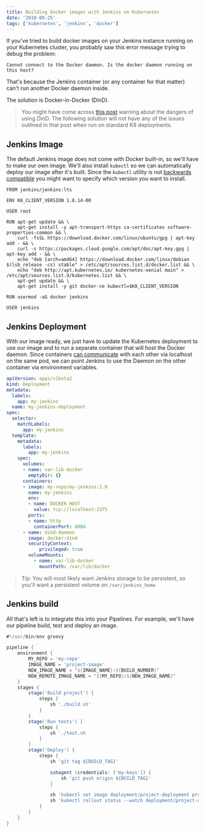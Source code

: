 ```yaml
---
title: Building Docker images with Jenkins on Kubernetes
date: '2018-09-25'
tags: ['kubernetes', 'jenkins', 'docker']
---
```


If you've tried to build docker images on your Jenkins instance running on your Kubernetes cluster,
you probably saw this error message trying to debug the problem:

```
Cannot connect to the Docker daemon. Is the docker daemon running on this host?
```

That's because the Jenkins container (or any container for that matter) can't run another Docker daemon inside.

The solution is Docker-in-Docker (DinD).

> You might have come across [this post](https://jpetazzo.github.io/2015/09/03/do-not-use-docker-in-docker-for-ci/) 
> warning about the dangers of using DinD.  The following solution will not have any of the issues outlined in that
> post when run on standard K8 deployments.

## Jenkins Image

The default Jenkins image does not come with Docker built-in, so we'll have to make our own image.  We'll also install 
`kubectl` so we can automatically deploy our image after it's built.  Since the `kubectl` utility is not 
[backwards compatible](https://github.com/kubernetes/community/blob/master/contributors/design-proposals/release/versioning.md#supported-releases-and-component-skew)
you might want to specify which version you want to install.

```docker
FROM jenkins/jenkins:lts

ENV K8_CLIENT_VERSION 1.8.14-00

USER root

RUN apt-get update && \
    apt-get install -y apt-transport-https ca-certificates software-properties-common && \
    curl -fsSL https://download.docker.com/linux/ubuntu/gpg | apt-key add - && \
    curl -s https://packages.cloud.google.com/apt/doc/apt-key.gpg | apt-key add - && \
    echo "deb [arch=amd64] https://download.docker.com/linux/debian $(lsb_release -cs) stable" > /etc/apt/sources.list.d/docker.list && \
    echo "deb http://apt.kubernetes.io/ kubernetes-xenial main" > /etc/apt/sources.list.d/kubernetes.list && \
    apt-get update && \
    apt-get install -y git docker-ce kubectl=$K8_CLIENT_VERSION

RUN usermod -aG docker jenkins

USER jenkins
```

## Jenkins Deployment

With our image ready, we just have to update the Kubernetes deployment to use our image and to run a separate container
that will host the Docker daemon.  Since containers 
[can communicate](https://kubernetes.io/docs/concepts/workloads/pods/pod-overview/#networking) 
with each other via localhost on the same pod, we can point Jenkins to use the Daemon on the other container
via environment variables.

```yaml
apiVersion: apps/v1beta2
kind: Deployment
metadata:
  labels:
    app: my-jenkins
  name: my-jenkins-deployment
spec:
  selector:
    matchLabels:
      app: my-jenkins
  template:
    metadata:
      labels:
        app: my-jenkins
    spec:
      volumes:
      - name: var-lib-docker
        emptyDir: {}
      containers:
      - image: my-repo/my-jenkins:1.0
        name: my-jenkins
        env:
        - name: DOCKER_HOST
          value: tcp://localhost:2375
        ports:
        - name: http
          containerPort: 8080
      - name: dind-daemon
        image: docker:dind
        securityContext:
            privileged: true
        volumeMounts:
          - name: var-lib-docker
            mountPath: /var/lib/docker
```

> Tip: You will most likely want Jenkins storage to be persistent, so you'll want a persistent volume on `/var/jenkins_home`

## Jenkins build

All that's left is to integrate this into your Pipelines.  For example, we'll have our pipeline 
build, test and deploy an image.

```groovy
#!/usr/bin/env groovy

pipeline {
    environment {
        MY_REPO = 'my-repo'
        IMAGE_NAME = 'project-image'
        NEW_IMAGE_NAME = "${IMAGE_NAME}:${BUILD_NUMBER}"
        NEW_REMOTE_IMAGE_NAME = "${MY_REPO}/${NEW_IMAGE_NAME}"
    }
    stages {
        stage('Build project') {
            steps {
                sh './build.sh'
            }
        }
        stage('Run tests') {
            steps {
                sh './test.sh
            }
        }
        stage('Deploy') {
            steps {
                sh 'git tag ${BUILD_TAG}'

                sshagent (credentials: ['my-keys']) {
                    sh 'git push origin ${BUILD_TAG}'
                }

                sh 'kubectl set image deployment/project-deployment project-image=${NEW_REMOTE_IMAGE_NAME}'
                sh 'kubectl rollout status --watch deployment/project-deployment'
            }
        }
    }
}
```
